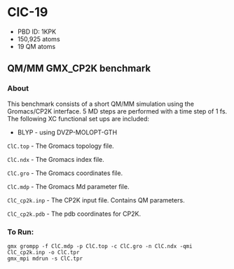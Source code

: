 # ClC-19

* PBD ID: 1KPK
* 150,925 atoms
* 19 QM atoms

## QM/MM GMX_CP2K benchmark

### About

This benchmark consists of a short QM/MM simulation using the Gromacs/CP2K
interface. 
5 MD steps are performed with a time step of 1 fs. The following XC functional 
set ups are included:

* BLYP - using DVZP-MOLOPT-GTH


``ClC.top`` - The Gromacs topology file.

``ClC.ndx`` - The Gromacs index file.

``ClC.gro`` - The Gromacs coordinates file.

``ClC.mdp`` - The Gromacs Md parameter file.

``ClC_cp2k.inp`` - The CP2K input file. Contains QM parameters. 

``ClC_cp2k.pdb`` - The pdb coordinates for CP2K. 


### To Run: 

    gmx grompp -f ClC.mdp -p ClC.top -c ClC.gro -n ClC.ndx -qmi ClC_cp2k.inp -o ClC.tpr
    gmx_mpi mdrun -s ClC.tpr
